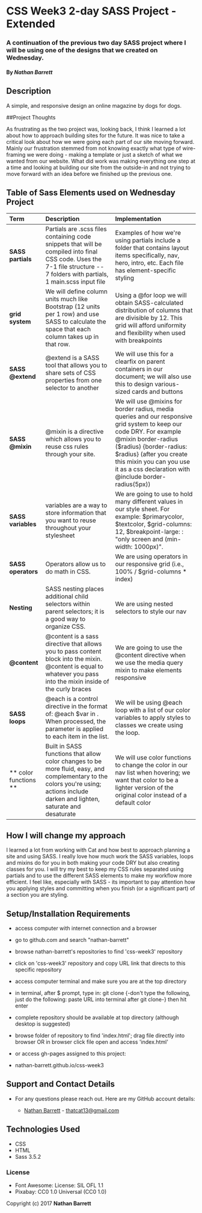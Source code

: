 # CSS Week3 2-day SASS Project - Extended

### A continuation of the previous two day SASS project where I will be using one of the designs that we created on Wednesday.

#### By _Nathan Barrett_

## Description

A simple, and responsive design an online magazine by dogs for dogs.

##Project Thoughts

As frustrating as the two project was, looking back, I think I learned a lot about how to approach building sites for the future. It was nice to take a critical look about how we were going each part of our site moving forward. Mainly our frustration stemmed from not knowing exactly what type of wire-framing we were doing - making a template or just a sketch of what we wanted from our website. What did work was making everything one step at a time and looking at building our site from the outside-in and not trying to move forward with an idea before we finished up the previous one.   


## Table of Sass Elements used on Wednesday Project
| Term | Description | Implementation |
| :-------------     | :------------- | :------------- |
| **SASS partials** | Partials are .scss files containing code snippets that will be compiled into final CSS code. Uses the 7-1 file structure -- 7 folders with partials, 1 main.scss input file | Examples of how we're using partials include a folder that contains layout items specifically, nav, hero, intro, etc. Each file has element-specific styling |
| **grid system** | We will define column units much like Bootstrap (12 units per 1 row) and use SASS to calculate the space that each column takes up in that row. | Using a @for loop we will obtain SASS-calculated distribution of columns that are divisible by 12. This grid will afford uniformity and flexibility when used with breakpoints |
| **SASS @extend** | @extend is a SASS tool that allows you to share sets of CSS properties from one selector to another | We will use this for a clearfix on parent containers in our document; we will also use this to design various-sized cards and buttons |
| **SASS @mixin** | @mixin is a directive which allows you to reuse css rules through your site.| We will use @mixins for border radius, media queries and our responsive grid system to keep our code DRY. For example @mixin border-radius ($radius) {border-radius: $radius} (after you create this mixin you can you use it as a css declaration with @include border-radius(5px))|
|**SASS variables**| variables are a way to store information that you want to reuse throughout your stylesheet | We are going to use to hold many different values in our style sheet. For example: $primarycolor, $textcolor, $grid-columns: 12, $breakpoint-large: : "only screen and (min-width: 1000px)". |
| **SASS operators** | Operators allow us to do math in CSS. | We are using operators in our responsive grid (i.e., 100% / $grid-columns * index) |
| **Nesting** | SASS nesting places additional child selectors within parent selectors; it is a good way to organize CSS. | We are using nested selectors to style our nav |
| **@content** | @content is a sass directive that allows you to pass content block into the mixin. @content is equal to whatever you pass into the mixin inside of the curly braces | We are going to use the @content directive when we use the media query mixin to make elements responsive |
| **SASS loops** | @each is a control directive in the format of: @each $var in <list>. When processed, the parameter is applied to each item in the list. | We will be using @each loop  with a list of our color variables to apply styles to classes we create using the loop. |
| ** color functions ** | Built in SASS functions that allow color changes to be more fluid, easy, and complementary to the colors you're using; actions include darken and lighten, saturate and desaturate | We will use color functions to change the color in our nav list when hovering; we want that color to be a lighter version of the original color instead of a default color |

## How I will change my approach

I learned a lot from working with Cat and how best to approach planning a site and using SASS. I really love how much work the SASS variables, loops and mixins do for you in both making your code DRY but also creating classes for you. I will try my best to keep my CSS rules separated using partials and to use the different SASS elements to make my workflow more efficient. I feel like, especially with SASS - its important to pay attention how you applying styles and committing when you finish (or a significant part) of a section you are styling. 

## Setup/Installation Requirements

* access computer with internet connection and a browser
* go to github.com and search "nathan-barrett"
* browse nathan-barrett's repositories to find 'css-week3' repository
* click on 'css-week3' repository and copy URL link that directs to this specific repository
* access computer terminal and make sure you are at the top directory
* in terminal, after $ prompt, type in: git clone {-don't type the following, just do the following: paste URL into terminal after git clone-} then hit enter
* complete repository should be available at top directory (although desktop is suggested)
* browse folder of repository to find 'index.html'; drag file directly into browser OR in browser click file open and access 'index.html'


* or access gh-pages assigned to this project:
* nathan-barrett.github.io/css-week3

## Support and Contact Details
* For any questions please reach out. Here are my GitHub account details:

  * [Nathan Barrett](https://github.com/nathan-barrett) - thatcat13@gmail.com


## Technologies Used
* CSS
* HTML
* Sass 3.5.2



### License
* Font Awesome: License: SIL OFL 1.1
* Pixabay: CC0 1.0 Universal (CC0 1.0)


Copyright (c) 2017 **Nathan Barrett**
